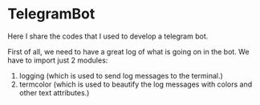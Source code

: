 # TelegramBot
Here I share the codes that I used to develop a telegram bot.


First of all, we need to have a great log of what is going on in the bot.
We have to import just 2 modules:
  1. logging (which is used to send log messages to the terminal.)
  2. termcolor (which is used to beautify the log messages with colors and other text attributes.)
